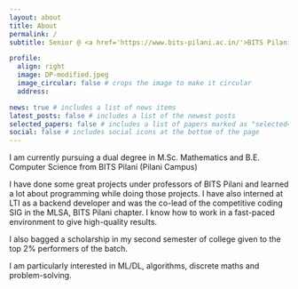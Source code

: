 ```yaml
---
layout: about
title: About
permalink: /
subtitle: Senior @ <a href='https://www.bits-pilani.ac.in/'>BITS Pilani</a> | Research Assistant @ <a href='https://bitsiotlab.com/'>BITS IOT Lab</a> | Ex-Software Engineer Intern @ <a href='https://www.linkedin.com/company/l&t-infotech/?originalSubdomain=in'>LTI</a> | Ex-Competetive Coding SIG Lead @ <a href='https://www.linkedin.com/company/mlsa-bits-pilani/?originalSubdomain=in'>MLSA, BITS Pilani Chapter</a>

profile:
  align: right
  image: DP-modified.jpeg
  image_circular: false # crops the image to make it circular
  address:

news: true # includes a list of news items
latest_posts: false # includes a list of the newest posts
selected_papers: false # includes a list of papers marked as "selected={true}"
social: false # includes social icons at the bottom of the page
---
```


<!-- **This website is under construction. Kindly visit later.** -->

I am currently pursuing a dual degree in M.Sc. Mathematics and B.E. Computer Science from BITS Pilani (Pilani Campus)

I have done some great projects under professors of BITS Pilani and learned a lot about programming while doing those projects. I have also interned at LTI as a backend developer and was the co-lead of the competitive coding SIG in the MLSA, BITS Pilani chapter. I know how to work in a fast-paced environment to give high-quality results.

I also bagged a scholarship in my second semester of college given to the top 2% performers of the batch.

I am particularly interested in ML/DL, algorithms, discrete maths and problem-solving.

<!-- Write your biography here. Tell the world about yourself. Link to your favorite [subreddit](http://reddit.com). You can put a picture in, too. The code is already in, just name your picture `prof_pic.jpg` and put it in the `img/` folder.

Put your address / P.O. box / other info right below your picture. You can also disable any of these elements by editing `profile` property of the YAML header of your `_pages/about.md`. Edit `_bibliography/papers.bib` and Jekyll will render your [publications page](/al-folio/publications/) automatically.

Link to your social media connections, too. This theme is set up to use [Font Awesome icons](http://fortawesome.github.io/Font-Awesome/) and [Academicons](https://jpswalsh.github.io/academicons/), like the ones below. Add your Facebook, Twitter, LinkedIn, Google Scholar, or just disable all of them. -->

<!-- <a href='#'>Affiliations</a>. Address. Contacts. Moto. Etc. -->


<!-- <a href='https://www.bits-pilani.ac.in/pilani/pratiknarang/MultiCog'>MutliCog Research Group</a> -->